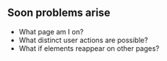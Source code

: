 ## Soon problems arise

- What page am I on?
- What distinct user actions are possible?
- What if elements reappear on other pages?